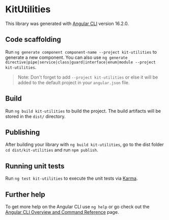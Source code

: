 # KitUtilities

This library was generated with [Angular CLI](https://github.com/angular/angular-cli) version 16.2.0.

## Code scaffolding

Run `ng generate component component-name --project kit-utilities` to generate a new component. You can also use `ng generate directive|pipe|service|class|guard|interface|enum|module --project kit-utilities`.
> Note: Don't forget to add `--project kit-utilities` or else it will be added to the default project in your `angular.json` file. 

## Build

Run `ng build kit-utilities` to build the project. The build artifacts will be stored in the `dist/` directory.

## Publishing

After building your library with `ng build kit-utilities`, go to the dist folder `cd dist/kit-utilities` and run `npm publish`.

## Running unit tests

Run `ng test kit-utilities` to execute the unit tests via [Karma](https://karma-runner.github.io).

## Further help

To get more help on the Angular CLI use `ng help` or go check out the [Angular CLI Overview and Command Reference](https://angular.io/cli) page.
